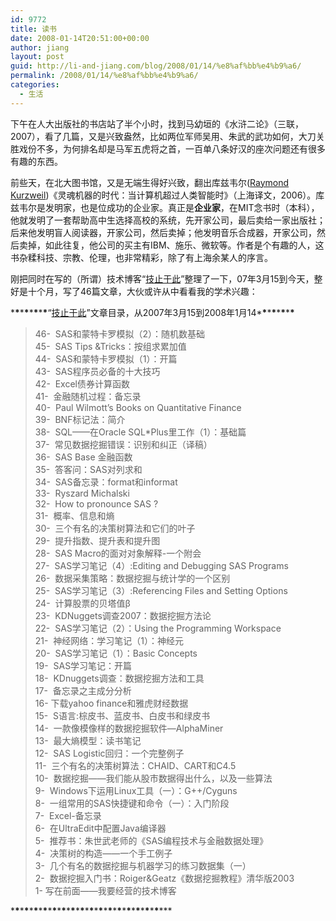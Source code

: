 ```yaml
---
id: 9772
title: 读书
date: 2008-01-14T20:51:00+00:00
author: jiang
layout: post
guid: http://li-and-jiang.com/blog/2008/01/14/%e8%af%bb%e4%b9%a6/
permalink: /2008/01/14/%e8%af%bb%e4%b9%a6/
categories:
  - 生活
---
```

下午在人大出版社的书店站了半个小时，找到马幼垣的《水浒二论》（三联，2007），看了几篇，又是兴致盎然，比如两位军师吴用、朱武的武功如何，大刀关胜戏份不多，为何排名却是马军五虎将之首，一百单八条好汉的座次问题还有很多有趣的东西。 

前些天，在北大图书馆，又是无端生得好兴致，翻出库兹韦尔(<a href="en.wikipedia.org/wiki/Ray_Kurzweil" target="_blank">Raymond Kurzweil</a>)《灵魂机器的时代：当计算机超过人类智能时》（上海译文，2006）。库兹韦尔是发明家，也是位成功的企业家。真正是**企业家**，在MIT念书时（本科），他就发明了一套帮助高中生选择高校的系统，先开家公司，最后卖给一家出版社；后来他发明盲人阅读器，开家公司，然后卖掉；他发明音乐合成器，开家公司，然后卖掉，如此往复，他公司的买主有IBM、施乐、微软等。作者是个有趣的人，这书杂糅科技、宗教、伦理，也非常精彩，除了有上海余某人的序言。 

刚把同时在写的（所谓）技术博客“<a href="http://johnthu.spaces.live.com/" target="_blank">技止于此</a>”整理了一下，07年3月15到今天，整好是十个月，写了46篇文章，大伙或许从中看看我的学术兴趣： 

\***\***\***\***\***\***\***\***“<a href="http://johnthu.spaces.live.com/" target="_blank">技止于此</a>”文章目录，从2007年3月15到2008年1月14\***\***\***\***\***\***\***\***
  


> 46-  SAS和蒙特卡罗模拟（2）：随机数基础   
> 45-  SAS Tips &Tricks：按组求累加值   
> 44-  SAS和蒙特卡罗模拟（1）：开篇   
> 43-  SAS程序员必备的十大技巧   
> 42-  Excel债券计算函数   
> 41-  金融随机过程：备忘录   
> 40-  Paul Wilmott&#8217;s Books on Quantitative Finance   
> 39-  BNF标记法：简介   
> 38-  SQL——在Oracle SQL*Plus里工作（1）：基础篇   
> 37-  常见数据挖掘错误：识别和纠正（译稿）   
> 36-  SAS Base 金融函数   
> 35-  答客问：SAS对列求和   
> 34-  SAS备忘录：format和informat   
> 33-  Ryszard Michalski   
> 32-  How to pronounce SAS ?   
> 31-  概率、信息和熵   
> 30-  三个有名的决策树算法和它们的叶子   
> 29-  提升指数、提升表和提升图   
> 28-  SAS Macro的面对对象解释-一个附会   
> 27-  SAS学习笔记（4）:Editing and Debugging SAS Programs   
> 26-  数据采集策略：数据挖掘与统计学的一个区别   
> 25-  SAS学习笔记（3）:Referencing Files and Setting Options   
> 24-  计算股票的贝塔值β   
> 23-  KDNuggets调查2007：数据挖掘方法论   
> 22-  SAS学习笔记（2）：Using the Programming Workspace   
> 21-  神经网络：学习笔记（1）：神经元   
> 20-  SAS学习笔记（1）：Basic Concepts   
> 19-  SAS学习笔记：开篇   
> 18-  KDnuggets调查：数据挖掘方法和工具   
> 17-  备忘录之主成分分析   
> 16- 下载yahoo finance和雅虎财经数据   
> 15-  S语言:棕皮书、蓝皮书、白皮书和绿皮书   
> 14-  一款像模像样的数据挖掘软件—AlphaMiner   
> 13-  最大熵模型：读书笔记   
> 12-  SAS Logistic回归：一个完整例子   
> 11-  三个有名的决策树算法：CHAID、CART和C4.5   
> 10-  数据挖掘——我们能从股市数据得出什么，以及一些算法   
> 9-  Windows下运用Linux工具（一）：G++/Cyguns   
> 8-  一组常用的SAS快捷键和命令（一）：入门阶段   
> 7-  Excel-备忘录   
> 6-  在UltraEdit中配置Java编译器   
> 5-  推荐书：朱世武老师的《SAS编程技术与金融数据处理》   
> 4-  决策树的构造——一个手工例子   
> 3-  几个有名的数据挖掘与机器学习的练习数据集（一）   
> 2-  数据挖掘入门书：Roiger&Geatz《数据挖掘教程》清华版2003   
> 1- 写在前面——我要经营的技术博客 

\***\***\***\***\***\***\***\***\***\***\***\***\***\***\***\***\***\***\***\***\***\***\***\***\***\***\***\***\***\***\***\***\***